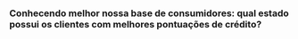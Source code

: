 ### Conhecendo melhor nossa base de consumidores: qual estado possui os clientes com melhores pontuações de crédito?
